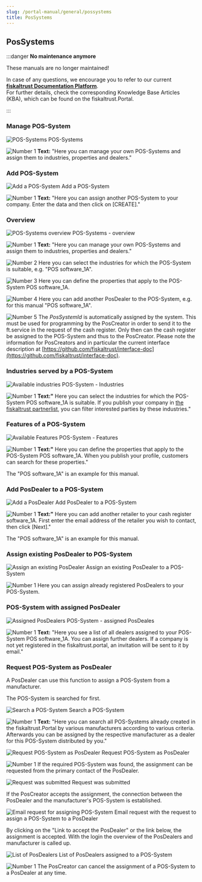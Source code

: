 ```yaml
---
slug: /portal-manual/general/possystems
title: PosSystems
---
```


## PosSystems

:::danger **No maintenance anymore**

These manuals are no longer maintained! 

In case of any questions, we encourage you to refer to our current **[fiskaltrust Documentation Platform](https://docs.fiskaltrust.cloud/de/ "fiskaltrust Documentation Platform")**.  
For further details, check the corresponding Knowledge Base Articles (KBA), which can be found on the fiskaltrust.Portal.

:::

### Manage POS-System<a name="manage-pos-system"></a>

![POS-Systems](images/POSSystem/POSSystem.png)
POS-Systems

![Number 1](../images/Numbers/1.png) **Text:** "Here you can manage your own POS-Systems and assign them to industries, properties and dealers."

### Add POS-System

![Add a POS-System](images/POSSystem/Create.png)
Add a POS-System

![Number 1](../images/Numbers/1.png) **Text:** "Here you can assign another POS-System to your company. Enter the data and then click on \[CREATE\]."

### Overview

![POS-Systems overview](images/POSSystem/POSSystem-overview.png)
POS-Systems - overview

![Number 1](../images/Numbers/1.png) **Text:** "Here you can manage your own POS-Systems and assign them to industries, properties and dealers."

![Number 2](../images/Numbers/2.png) Here you can select the industries for which the POS-System is suitable, e.g. "POS software\_1A".

![Number 3](../images/Numbers/3.png) Here you can define the properties that apply to the POS-System POS software\_1A.

![Number 4](../images/Numbers/4.png) Here you can add another PosDealer to the POS-System, e.g. for this manual "POS software\_1A".

![Number 5](../images/Numbers/5.png) The _PosSystemId_ is automatically assigned by the system. This must be used for programming by the PosCreator in order to send it to the ft.service in the request of the cash register. Only then can the cash register be assigned to the POS-System and thus to the PosCreator. Please note the information for PosCreators and in particular the current interface description at
[https://github.com/fiskaltrust/interface-doc](https://github.com/fiskaltrust/interface-doc).

### Industries served by a POS-System

![Available industries](images/POSSystem/Industries.png)
POS-System - Industries

![Number 1](../images/Numbers/1.png) **Text:"** Here you can select the industries for which the POS-System POS software\_1A is suitable. If you publish your company in [the fiskaltrust partnerlist](https://portal.fiskaltrust.at/public/filterpartners), you can filter interested parties by these industries."

### Features of a POS-System

![Available Features](images/POSSystem/Properties.png)
POS-System - Features

![Number 1](../images/Numbers/1.png) **Text:"** Here you can define the properties that apply to the POS-System POS software\_1A. When you publish your profile, customers can search for these properties."

The "POS software\_1A" is an example for this manual.

### Add PosDealer to a POS-System

![Add a PosDealer](images/POSSystem/AddDealer.png)
Add PosDealer to a POS-System

![Number 1](../images/Numbers/1.png) **Text:"** Here you can add another retailer to your cash register software\_1A. First enter the email address of the retailer you wish to contact, then click \[Next\]."

The "POS software\_1A" is an example for this manual.

### Assign existing PosDealer to POS-System

![Assign an existing PosDealer](images/POSSystem/AddExistingAccountToPosSystem.png)
Assign an existing PosDealer to a POS-System

![Number 1](../images/Numbers/1.png) Here you can assign already registered PosDealers to your POS-System.

### POS-System with assigned PosDealer

![Assigned PosDealers](images/POSSystem/Dealers/Dealers.png)
POS-System - assigned PosDeales

![Number 1](../images/Numbers/1.png) **Text:** "Here you see a list of all dealers assigned to your POS-System POS software\_1A. You can assign further dealers. If a company is not yet registered in the fiskaltrust.portal, an invitation will be sent to it by email."

### Request POS-System as PosDealer

A PosDealer can use this function to assign a POS-System from a manufacturer.

The POS-System is searched for first.

![Search a POS-System](images/POSSystem/SearchPossystem/SearchPosSystem.png)
Search a POS-System

![Number 1](../images/Numbers/1.png) **Text:** "Here you can search all POS-Systems already created in the fiskaltrust.Portal by various manufacturers according to various criteria. Afterwards you can be assigned by the respective manufacturer as a dealer for this POS-System distributed by you."

![Request POS-System as PosDealer](images/POSSystem/SearchPossystem/SearchPosSystemFound.png)
Request POS-System as PosDealer

![Number 1](../images/Numbers/1.png) If the required POS-System was found, the assignment can be requested from the primary contact of the PosDealer.

![Request was submitted](images/POSSystem/SearchPossystem/SearchPosSystem-Confirm.png)
Request was submitted

If the PosCreator accepts the assignment, the connection between the PosDealer and the manufacturer's POS-System is established.

![Email request for assigning POS-System](images/POSSystem/SearchPossystem/SearchPosSystem-Email.png)
Email request with the request to assign a POS-System to a PosDealer

By clicking on the "Link to accept the PosDealer" or the link below, the assignment is accepted. With the login the overview of the PosDealers and manufacturer is called up.

![List of PosDealers](images/POSSystem/Dealers/Dealers-Unlink.png)
List of PosDealers assigned to a POS-System

![Number 1](../images/Numbers/1.png) The PosCreator can cancel the assignment of a POS-System to a PosDealer at any time.
